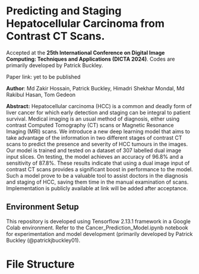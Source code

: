 # Predicting and Staging Hepatocellular Carcinoma from Contrast CT Scans. 
Accepted at the **25th International Conference on Digital Image Computing: Techniques and Applications (DICTA 2024)**. Codes are primarily developed by Patrick Buckley.

Paper link: yet to be published

**Author**: Md Zakir Hossain, Patrick Buckley, Himadri Shekhar Mondal, Md Rakibul Hasan, Tom Gedeon <br>

**Abstract:** Hepatocellular carcinoma (HCC) is a common and
deadly form of liver cancer for which early detection and
staging can be integral to patient survival. Medical imaging is
an usual method of diagnosis, either using contrast Computed
Tomography (CT) scans or Magnetic Resonance Imaging (MRI)
scans. We introduce a new deep learning model that aims to take
advantage of the information in two different stages of contrast
CT scans to predict the presence and severity of HCC tumours
in the images. Our model is trained and tested on a dataset
of 307 labelled dual image input slices. On testing, the model
achieves an accuracy of 96.8% and a sensitivity of 87.8%. These
results indicate that using a dual image input of contrast CT
scans provides a significant boost in performance to the model.
Such a model prove to be a valuable tool to assist doctors in the
diagnosis and staging of HCC, saving them time in the manual
examination of scans. Implementation is publicly available at link
will be added after acceptance.

## Environment Setup

This repository is developed using Tensorflow 2.13.1 framework in a Google Colab environment. Refer to the Cancer_Prediction_Model.ipynb notebook for experimentation and model development (primarily developed by Patrick Buckley (@patrickjbuckley01).

# File Structure

```
